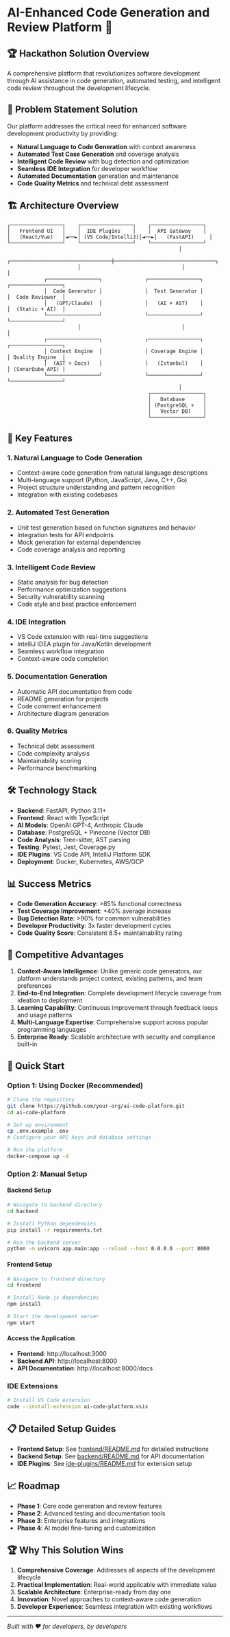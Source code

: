 # AI-Enhanced Code Generation and Review Platform 🚀

## 🏆 Hackathon Solution Overview

A comprehensive platform that revolutionizes software development through AI assistance in code generation, automated testing, and intelligent code review throughout the development lifecycle.

## 🎯 Problem Statement Solution

Our platform addresses the critical need for enhanced software development productivity by providing:
- **Natural Language to Code Generation** with context awareness
- **Automated Test Case Generation** and coverage analysis
- **Intelligent Code Review** with bug detection and optimization
- **Seamless IDE Integration** for developer workflow
- **Automated Documentation** generation and maintenance
- **Code Quality Metrics** and technical debt assessment

## 🏗️ Architecture Overview

```
┌─────────────────┐    ┌─────────────────┐    ┌─────────────────┐
│   Frontend UI   │    │  IDE Plugins    │    │  API Gateway    │
│   (React/Vue)   │◄──►│ (VS Code/IntelliJ)│◄──►│   (FastAPI)     │
└─────────────────┘    └─────────────────┘    └─────────────────┘
                                                        │
                       ┌─────────────────────────────────┼─────────────────────────────────┐
                       │                                 │                                 │
            ┌─────────────────┐              ┌─────────────────┐              ┌─────────────────┐
            │  Code Generator │              │  Test Generator │              │  Code Reviewer  │
            │   (GPT/Claude)  │              │   (AI + AST)    │              │  (Static + AI)  │
            └─────────────────┘              └─────────────────┘              └─────────────────┘
                       │                                 │                                 │
            ┌─────────────────┐              ┌─────────────────┐              ┌─────────────────┐
            │ Context Engine  │              │ Coverage Engine │              │ Quality Engine  │
            │  (AST + Docs)   │              │   (Istanbul)    │              │ (SonarQube API) │
            └─────────────────┘              └─────────────────┘              └─────────────────┘
                                                        │
                                              ┌─────────────────┐
                                              │   Database      │
                                              │ (PostgreSQL +   │
                                              │   Vector DB)    │
                                              └─────────────────┘
```

## 🚀 Key Features

### 1. Natural Language to Code Generation
- Context-aware code generation from natural language descriptions
- Multi-language support (Python, JavaScript, Java, C++, Go)
- Project structure understanding and pattern recognition
- Integration with existing codebases

### 2. Automated Test Generation
- Unit test generation based on function signatures and behavior
- Integration tests for API endpoints
- Mock generation for external dependencies
- Code coverage analysis and reporting

### 3. Intelligent Code Review
- Static analysis for bug detection
- Performance optimization suggestions
- Security vulnerability scanning
- Code style and best practice enforcement

### 4. IDE Integration
- VS Code extension with real-time suggestions
- IntelliJ IDEA plugin for Java/Kotlin development
- Seamless workflow integration
- Context-aware code completion

### 5. Documentation Generation
- Automatic API documentation from code
- README generation for projects
- Code comment enhancement
- Architecture diagram generation

### 6. Quality Metrics
- Technical debt assessment
- Code complexity analysis
- Maintainability scoring
- Performance benchmarking

## 🛠️ Technology Stack

- **Backend**: FastAPI, Python 3.11+
- **Frontend**: React with TypeScript
- **AI Models**: OpenAI GPT-4, Anthropic Claude
- **Database**: PostgreSQL + Pinecone (Vector DB)
- **Code Analysis**: Tree-sitter, AST parsing
- **Testing**: Pytest, Jest, Coverage.py
- **IDE Plugins**: VS Code API, IntelliJ Platform SDK
- **Deployment**: Docker, Kubernetes, AWS/GCP

## 📊 Success Metrics

- **Code Generation Accuracy**: >85% functional correctness
- **Test Coverage Improvement**: +40% average increase
- **Bug Detection Rate**: >90% for common vulnerabilities
- **Developer Productivity**: 3x faster development cycles
- **Code Quality Score**: Consistent 8.5+ maintainability rating

## 🎯 Competitive Advantages

1. **Context-Aware Intelligence**: Unlike generic code generators, our platform understands project context, existing patterns, and team preferences
2. **End-to-End Integration**: Complete development lifecycle coverage from ideation to deployment
3. **Learning Capability**: Continuous improvement through feedback loops and usage patterns
4. **Multi-Language Expertise**: Comprehensive support across popular programming languages
5. **Enterprise Ready**: Scalable architecture with security and compliance built-in

## 🚀 Quick Start

### Option 1: Using Docker (Recommended)
```bash
# Clone the repository
git clone https://github.com/your-org/ai-code-platform.git
cd ai-code-platform

# Set up environment
cp .env.example .env
# Configure your API keys and database settings

# Run the platform
docker-compose up -d
```

### Option 2: Manual Setup

#### Backend Setup
```bash
# Navigate to backend directory
cd backend

# Install Python dependencies
pip install -r requirements.txt

# Run the backend server
python -m uvicorn app.main:app --reload --host 0.0.0.0 --port 8000
```

#### Frontend Setup
```bash
# Navigate to frontend directory
cd frontend

# Install Node.js dependencies
npm install

# Start the development server
npm start
```

#### Access the Application
- **Frontend**: http://localhost:3000
- **Backend API**: http://localhost:8000
- **API Documentation**: http://localhost:8000/docs

### IDE Extensions
```bash
# Install VS Code extension
code --install-extension ai-code-platform.vsix
```

## 📋 Detailed Setup Guides

- **Frontend Setup**: See [frontend/README.md](frontend/README.md) for detailed instructions
- **Backend Setup**: See [backend/README.md](backend/README.md) for API documentation
- **IDE Plugins**: See [ide-plugins/README.md](ide-plugins/README.md) for extension setup

## 📈 Roadmap

- **Phase 1**: Core code generation and review features
- **Phase 2**: Advanced testing and documentation tools
- **Phase 3**: Enterprise features and integrations
- **Phase 4**: AI model fine-tuning and customization

## 🏆 Why This Solution Wins

1. **Comprehensive Coverage**: Addresses all aspects of the development lifecycle
2. **Practical Implementation**: Real-world applicable with immediate value
3. **Scalable Architecture**: Enterprise-ready from day one
4. **Innovation**: Novel approaches to context-aware code generation
5. **Developer Experience**: Seamless integration with existing workflows

---

*Built with ❤️ for developers, by developers*